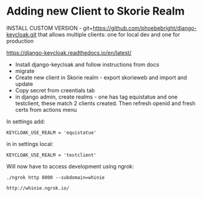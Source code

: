 Adding new Client to Skorie Realm
=============

INSTALL CUSTOM VERSION - git+https://github.com/phoebebright/django-keycloak.git
that allows multiple clients: one for local dev and one for production

https://django-keycloak.readthedocs.io/en/latest/

- Install django-keycloak and follow instructions from docs
- migrate
- Create new client in Skorie realm - export skorieweb and import and update
- Copy secret from creentials tab
- in django admin, create realms - one has tag equistatue and one testclient, these match 2 clients created.  Then refresh openid and fresh certs from actions menu

In settings add:

    KEYCLOAK_USE_REALM = 'equistatue'

in in settings local:

    KEYCLOAK_USE_REALM = 'testclient'


Will now have to access development using ngrok:

    ./ngrok http 8000 --subdomain=whinie

    http://whinie.ngrok.io/

